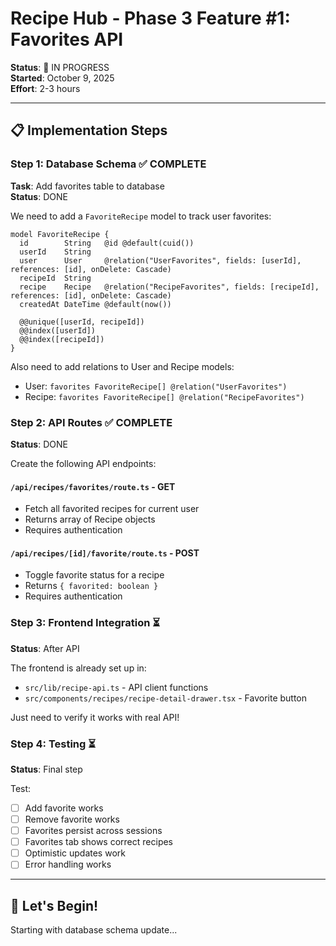 # Recipe Hub - Phase 3 Feature #1: Favorites API

**Status**: 🚀 IN PROGRESS  
**Started**: October 9, 2025  
**Effort**: 2-3 hours

---

## 📋 Implementation Steps

### Step 1: Database Schema ✅ COMPLETE
**Task**: Add favorites table to database  
**Status**: DONE

We need to add a `FavoriteRecipe` model to track user favorites:

```prisma
model FavoriteRecipe {
  id        String   @id @default(cuid())
  userId    String
  user      User     @relation("UserFavorites", fields: [userId], references: [id], onDelete: Cascade)
  recipeId  String
  recipe    Recipe   @relation("RecipeFavorites", fields: [recipeId], references: [id], onDelete: Cascade)
  createdAt DateTime @default(now())

  @@unique([userId, recipeId])
  @@index([userId])
  @@index([recipeId])
}
```

Also need to add relations to User and Recipe models:
- User: `favorites FavoriteRecipe[] @relation("UserFavorites")`
- Recipe: `favorites FavoriteRecipe[] @relation("RecipeFavorites")`

### Step 2: API Routes ✅ COMPLETE
**Status**: DONE

Create the following API endpoints:

#### `/api/recipes/favorites/route.ts` - GET
- Fetch all favorited recipes for current user
- Returns array of Recipe objects
- Requires authentication

#### `/api/recipes/[id]/favorite/route.ts` - POST
- Toggle favorite status for a recipe
- Returns `{ favorited: boolean }`
- Requires authentication

### Step 3: Frontend Integration ⏳
**Status**: After API

The frontend is already set up in:
- `src/lib/recipe-api.ts` - API client functions
- `src/components/recipes/recipe-detail-drawer.tsx` - Favorite button

Just need to verify it works with real API!

### Step 4: Testing ⏳
**Status**: Final step

Test:
- [ ] Add favorite works
- [ ] Remove favorite works
- [ ] Favorites persist across sessions
- [ ] Favorites tab shows correct recipes
- [ ] Optimistic updates work
- [ ] Error handling works

---

## 🚀 Let's Begin!

Starting with database schema update...
